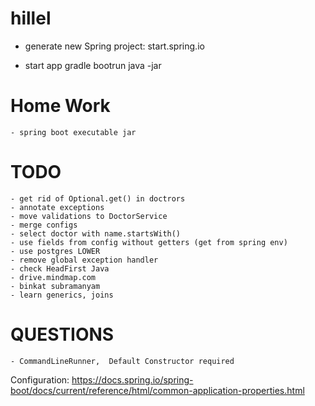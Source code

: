 # hillel

- generate new Spring project:
    start.spring.io
    
- start app
    gradle bootrun
    java -jar <jar>
    
# Home Work
    - spring boot executable jar
  
# TODO
    - get rid of Optional.get() in doctrors
    - annotate exceptions
    - move validations to DoctorService
    - merge configs
    - select doctor with name.startsWith()
    - use fields from config without getters (get from spring env)
    - use postgres LOWER
    - remove global exception handler
    - check HeadFirst Java
    - drive.mindmap.com
    - binkat subramanyam
    - learn generics, joins
    
# QUESTIONS
    - CommandLineRunner,  Default Constructor required

 Configuration: https://docs.spring.io/spring-boot/docs/current/reference/html/common-application-properties.html


 
